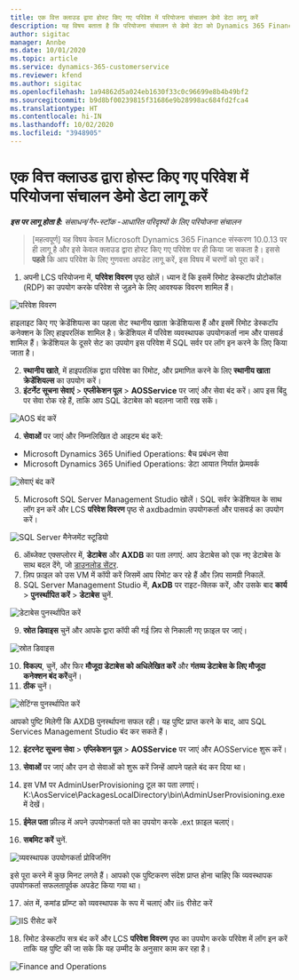 ```yaml
---
title: एक वित्त क्लाउड द्वारा होस्ट किए गए परिवेश में परियोजना संचालन डेमो डेटा लागू करें
description: यह विषय बताता है कि परियोजना संचालन से डेमो डेटा को Dynamics 365 Finance क्लाउड द्वारा होस्ट किए गए परिवेश में कैसे लागू किया जाए।
author: sigitac
manager: Annbe
ms.date: 10/01/2020
ms.topic: article
ms.service: dynamics-365-customerservice
ms.reviewer: kfend
ms.author: sigitac
ms.openlocfilehash: 1a94862d5a024eb1630f33c0c96699e8b4b49bf2
ms.sourcegitcommit: b9d8bf00239815f31686e9b28998ac684fd2fca4
ms.translationtype: HT
ms.contentlocale: hi-IN
ms.lasthandoff: 10/02/2020
ms.locfileid: "3948905"
---
```

# <a name="apply-project-operations-demo-data-to-a-finance-cloud-hosted-environment"></a>एक वित्त क्लाउड द्वारा होस्ट किए गए परिवेश में परियोजना संचालन डेमो डेटा लागू करें

_**इस पर लागू होता है:** संसाधन/गैर-स्टॉक -आधारित परिदृश्यों के लिए परियोजना संचालन_

>[महत्वपूर्ण] यह विषय केवल Microsoft Dynamics 365 Finance संस्करण 10.0.13 पर ही लागू है और इसे केवल क्लाउड द्वारा होस्ट किए गए परिवेश पर ही किया जा सकता है। इससे **पहले** कि आप परिवेश के लिए गुणवत्ता अपडेट लागू करें, इस विषय में चरणों को पूरा करें।

1. अपनी LCS परियोजना में, **परिवेश विवरण** पृष्ठ खोलें। ध्यान दें कि इसमें रिमोट डेस्कटॉप प्रोटोकॉल (RDP) का उपयोग करके परिवेश से जुड़ने के लिए आवश्यक विवरण शामिल हैं।

![परिवेश विवरण](./media/1EnvironmentDetails.png)

हाइलाइट किए गए क्रेडेंशियल्स का पहला सेट स्थानीय खाता क्रेडेंशियल्स हैं और इसमें रिमोट डेस्कटॉप कनेक्शन के लिए हाइपरलिंक शामिल है। क्रेडेंशियल में परिवेश व्यवस्थापक उपयोगकर्ता नाम और पासवर्ड शामिल हैं। क्रेडेंशियल के दूसरे सेट का उपयोग इस परिवेश में SQL सर्वर पर लॉग इन करने के लिए किया जाता है।

2. **स्थानीय खाते**, में हाइपरलिंक द्वारा परिवेश का रिमोट, और प्रमाणित करने के लिए **स्थानीय खाता क्रेडेंशियल्स** का उपयोग करें।
3. **इंटर्नेट सूचना सेवाएं** > **एप्लीकेशन पूल** > **AOSService** पर जाएं और सेवा बंद करें। आप इस बिंदु पर सेवा रोक रहे हैं, ताकि आप SQL डेटाबेस को बदलना जारी रख सकें।

![AOS बंद करें](./media/2StopAOS.png)

4. **सेवाओं** पर जाएं और निम्नलिखित दो आइटम बंद करें:

- Microsoft Dynamics 365 Unified Operations: बैच प्रबंधन सेवा
- Microsoft Dynamics 365 Unified Operations: डेटा आयात निर्यात फ़्रेमवर्क

![सेवाएं बंद करें](./media/3StopServices.png)

5. Microsoft SQL Server Management Studio खोलें। SQL सर्वर क्रेडेंशियल के साथ लॉग इन करें और LCS **परिवेश विवरण** पृष्ठ से axdbadmin उपयोगकर्ता और पासवर्ड का उपयोग करें।

![SQL Server मैनेजमेंट स्टूडियो](./media/4SSMS.png)

6. ऑब्जेक्ट एक्सप्लोरर में, **डेटाबेस** और **AXDB** का पता लगाएं. आप डेटाबेस को एक नए डेटाबेस के साथ बदल देंगे, जो [डाउनलोड सेंटर](https://download.microsoft.com/download/1/a/3/1a314bd2-b082-4a87-abdc-1ba26c92b63d/ProjOpsDemoDataFOGARelease.zip). 
7. ज़िप फ़ाइल को उस VM में कॉपी करें जिसमें आप रिमोट कर रहे हैं और ज़िप सामग्री निकालें.
8. SQL Server Management Studio में, **AxDB** पर राइट-क्लिक करें, और उसके बाद **कार्य** > **पुनर्स्थापित करें** > **डेटाबेस** चुनें.

![डेटाबेस पुनर्स्थापित करें](./media/5RestoreDatabase.png)

9. **स्रोत डिवाइस** चुनें और आपके द्वारा कॉपी की गई ज़िप से निकाली गए फ़ाइल पर जाएं।

![स्रोत डिवाइस](./media/6SourceDevice.png)

10. **विकल्प**, चुनें, और फिर **मौजूदा डेटाबेस को अधिलेखित करें** और **गंतव्य डेटाबेस के लिए मौजूदा कनेक्शन बंद करें**चुनें। 
11. **ठीक** चुनें।

![सेटिंग्स पुनर्स्थापित करें](./media/7RestoreSetting.png)

आपको पुष्टि मिलेगी कि AXDB पुनर्स्थापना सफल रही। यह पुष्टि प्राप्त करने के बाद, आप SQL Services Management Studio बंद कर सकते हैं।

12. **इंटरनेट सूचना सेवा** > **एप्लिकेशन पूल** > **AOSService** पर जाएं और AOSService शुरू करें।
13. **सेवाओं** पर जाएं और उन दो सेवाओं को शुरू करें जिन्हें आपने पहले बंद कर दिया था।

14. इस VM पर AdminUserProvisioning टूल का पता लगाएं। K:\AosService\PackagesLocalDirectory\bin\AdminUserProvisioning.exe में देखें।
15. **ईमेल पता** फ़ील्ड में अपने उपयोगकर्ता पते का उपयोग करके .ext फ़ाइल चलाएं। 
16. **सबमिट करें** चुनें.

![व्यवस्थापक उपयोगकर्ता प्रोविजनिंग](./media/8AdminUserProvisioning.png)

इसे पूरा करने में कुछ मिनट लगते हैं। आपको एक पुष्टिकरण संदेश प्राप्त होना चाहिए कि व्यवस्थापक उपयोगकर्ता सफलतापूर्वक अपडेट किया गया था।

17. अंत में, कमांड प्रॉम्प्ट को व्यवस्थापक के रूप में चलाएं और iis रीसेट करें

![IIS रीसेट करें](./media/9IISReset.png)

18. रिमोट डेस्कटॉप सत्र बंद करें और LCS **परिवेश विवरण** पृष्ठ का उपयोग करके परिवेश में लॉग इन करें ताकि यह पुष्टि की जा सके कि यह उम्मीद के अनुसार काम कर रहा है।

![Finance and Operations](./media/10FinanceAndOperations.png)

